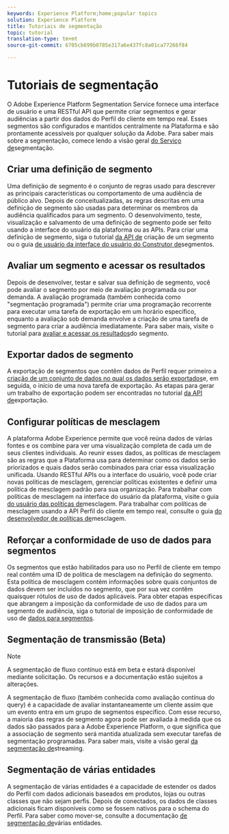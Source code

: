 ```yaml
---
keywords: Experience Platform;home;popular topics
solution: Experience Platform
title: Tutoriais de segmentação
topic: tutorial
translation-type: tm+mt
source-git-commit: 6705cb699b0785e317a6e437fc8a01ca77266f84

---
```



# Tutoriais de segmentação

O Adobe Experience Platform Segmentation Service fornece uma interface de usuário e uma RESTful API que permite criar segmentos e gerar audiências a partir dos dados do Perfil do cliente em tempo real. Esses segmentos são configurados e mantidos centralmente na Plataforma e são prontamente acessíveis por qualquer solução da Adobe. Para saber mais sobre a segmentação, comece lendo a visão geral [do Serviço de](../segmentation/home.md)segmentação.

## Criar uma definição de segmento

Uma definição de segmento é o conjunto de regras usado para descrever as principais características ou comportamento de uma audiência de público alvo. Depois de conceitualizadas, as regras descritas em uma definição de segmento são usadas para determinar os membros da audiência qualificados para um segmento. O desenvolvimento, teste, visualização e salvamento de uma definição de segmento pode ser feito usando a interface do usuário da plataforma ou as APIs. Para criar uma definição de segmento, siga o tutorial [da API de](../segmentation/tutorials/create-a-segment.md) criação de um segmento ou o guia [de usuário da interface do usuário do Construtor de](../segmentation/ui/overview.md)segmentos.

## Avaliar um segmento e acessar os resultados

Depois de desenvolver, testar e salvar sua definição de segmento, você pode avaliar o segmento por meio de avaliação programada ou por demanda. A avaliação programada (também conhecida como &quot;segmentação programada&quot;) permite criar uma programação recorrente para executar uma tarefa de exportação em um horário específico, enquanto a avaliação sob demanda envolve a criação de uma tarefa de segmento para criar a audiência imediatamente. Para saber mais, visite o tutorial para [avaliar e acessar os resultados](../segmentation/tutorials/evaluate-a-segment.md)do segmento.

## Exportar dados de segmento

A exportação de segmentos que contêm dados de Perfil requer primeiro a [criação de um conjunto de dados no qual os dados serão exportados](../segmentation/tutorials/create-dataset-export-segment.md)e, em seguida, o início de uma nova tarefa de exportação. As etapas para gerar um trabalho de exportação podem ser encontradas no tutorial [da API de](../segmentation/tutorials/export-data.md)exportação.

## Configurar políticas de mesclagem

A plataforma Adobe Experience permite que você reúna dados de várias fontes e os combine para ver uma visualização completa de cada um de seus clientes individuais. Ao reunir esses dados, as políticas de mesclagem são as regras que a Plataforma usa para determinar como os dados serão priorizados e quais dados serão combinados para criar essa visualização unificada. Usando RESTful APIs ou a interface do usuário, você pode criar novas políticas de mesclagem, gerenciar políticas existentes e definir uma política de mesclagem padrão para sua organização. Para trabalhar com políticas de mesclagem na interface do usuário da plataforma, visite o guia [do usuário das políticas de](../profile/ui/merge-policies.md)mesclagem. Para trabalhar com políticas de mesclagem usando a API Perfil do cliente em tempo real, consulte o guia [do desenvolvedor de políticas de](../profile/api/merge-policies.md)mesclagem.

## Reforçar a conformidade de uso de dados para segmentos

Os segmentos que estão habilitados para uso no Perfil de cliente em tempo real contêm uma ID de política de mesclagem na definição do segmento. Esta política de mesclagem contém informações sobre quais conjuntos de dados devem ser incluídos no segmento, que por sua vez contêm quaisquer rótulos de uso de dados aplicáveis. Para obter etapas específicas que abrangem a imposição da conformidade de uso de dados para um segmento de audiência, siga o tutorial de imposição de conformidade de uso de [dados para segmentos](../segmentation/tutorials/governance.md).

## Segmentação de transmissão (Beta)

>[!NOTE]
>A segmentação de fluxo contínuo está em beta e estará disponível mediante solicitação. Os recursos e a documentação estão sujeitos a alterações.

A segmentação de fluxo (também conhecida como avaliação contínua do query) é a capacidade de avaliar instantaneamente um cliente assim que um evento entra em um grupo de segmentos específico. Com esse recurso, a maioria das regras de segmento agora pode ser avaliada à medida que os dados são passados para a Adobe Experience Platform, o que significa que a associação de segmento será mantida atualizada sem executar tarefas de segmentação programadas. Para saber mais, visite a visão geral [da segmentação de](../segmentation/api/streaming-segmentation.md)streaming.

## Segmentação de várias entidades

A segmentação de várias entidades é a capacidade de estender os dados do Perfil com dados adicionais baseados em produtos, lojas ou outras classes que não sejam perfis. Depois de conectados, os dados de classes adicionais ficam disponíveis como se fossem nativos para o schema do Perfil. Para saber como mover-se, consulte a documentação [de segmentação de](../segmentation/multi-entity-segmentation.md)várias entidades.